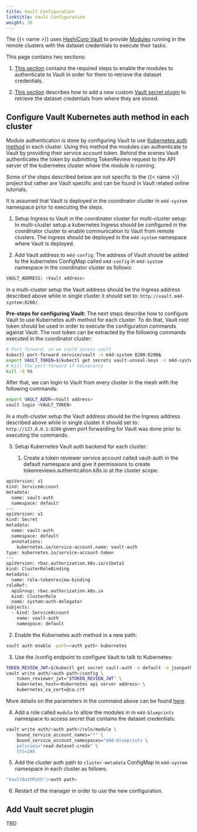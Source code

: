 ```yaml
---
title: Vault Configuration
linktitle: Vault Configuration
weight: 30
---
```


The {{< name >}} uses [HashiCorp Vault](https://www.vaultproject.io/) to provide [Modules](../../overview/modules) running in the remote clusters with the dataset credentials to execute their tasks.

This page contains two sections:

1. [This section](#configure-vault-kubernetes-auth-method-in-each-cluster) contains the required steps to enable the modules to authenticate to Vault in order for them to retrieve the dataset credentials.

2. [This section](#add-vault-secret-plugin) describes how to add a new custom [Vault secret plugin](https://www.vaultproject.io/docs/plugin) to retrieve the dataset credentials from where they are stored.


## Configure Vault Kubernetes auth method in each cluster

Module authentication is done by configuring Vault to use [Kubernetes auth method](https://www.vaultproject.io/docs/auth/kubernetes) in each cluster. Using this method the modules can authenticate to Vault by providing their service account token. Behind the scenes Vault authenticates the token by submitting TokenReview request to the API server of the kubernetes cluster where the module is running. 

Some of the steps described below are not specific to the {{< name >}} project but rather are Vault specific and can be found in Vault related online tutorials.

It is assumed that Vault is deployed in the coordinator cluster in `m4d-system` namespace prior to executing the steps.

1. Setup Ingress to Vault in the coordinator cluster for multi-cluster setup:
In multi-cluster setup a kubernetes Ingress should be configured in the coordinator cluster to enable communication to Vault from remote clusters.
The ingress should be deployed in the `m4d-system` namespace where Vault is deployed.

2. Add Vault address to `m4d-config`:
The address of Vault should be added to the kubernetes ConfigMap called `m4d-config` in `m4d-system` namespace in the coordinator cluster as follows:
```bash
VAULT_ADDRESS: <Vault address>
```
In a multi-cluster setup the Vault address should be the Ingress address described above while in single cluster it should set to: `http://vault.m4d-system:8200/`.

**Pre-steps for configuring Vault:**
The next steps describe how to configure Vault to use Kubernetes auth method for each cluster. To do that, Vault root token should be used in order to execute the configuration commands against Vault. The root token can be extracted by the following commands executed in the coordinator cluster:
```bash
# Port forward, so we could access vault
kubectl port-forward service/vault -n m4d-system 8200:8200&
export VAULT_TOKEN=$(kubectl get secrets vault-unseal-keys -n m4d-system -o jsonpath={.data.vault-root} | base64 --decode)
# Kill the port-forward if nessecarry
kill -9 %%
```

After that, we can login to Vault from every cluster in the mesh with the following commands:
```bash
export VAULT_ADDR=<Vault address>
vault login <VAULT_TOKEN>
```

In a multi-cluster setup the Vault address should be the Ingress address described above while in single cluster it should set to: `http://127.0.0.1:8200` given port forwarding for Vault was done prior to executing the commands.


3. Setup Kubernetes Vault auth backend for each cluster:

   1. Create a token reviewer service account called vault-auth in the default namespace and give it permissions to create tokenreviews.authentication.k8s.io at the cluster scope:

```bash
apiVersion: v1
kind: ServiceAccount
metadata:
  name: vault-auth
  namespace: default
---
apiVersion: v1
kind: Secret
metadata:
  name: vault-auth
  namespace: default
  annotations:
    kubernetes.io/service-account.name: vault-auth
type: kubernetes.io/service-account-token
---
apiVersion: rbac.authorization.k8s.io/v1beta1
kind: ClusterRoleBinding
metadata:
  name: role-tokenreview-binding
roleRef:
  apiGroup: rbac.authorization.k8s.io
  kind: ClusterRole
  name: system:auth-delegator
subjects:
  - kind: ServiceAccount
    name: vault-auth
    namespace: default
```

  2. Enable the Kubernetes auth method in a new path:

```bash   
vault auth enable -path=<auth path> kubernetes
```

  3. Use the /config endpoint to configure Vault to talk to Kubernetes:
```bash
TOKEN_REVIEW_JWT=$(kubectl get secret vault-auth -n default -o jsonpath="{.data.token}" | base64 --decode)
vault write auth/<auth path>/config \
    token_reviewer_jwt="$TOKEN_REVIEW_JWT" \
    kubernetes_host=<Kubernetes api server address> \
    kubernetes_ca_cert=@ca.crt
```
More details on the parameters in the command above can be found [here](https://www.vaultproject.io/api/auth/kubernetes).

4. Add a role called `module` to allow the modules in in `m4d-blueprints` namespace to access secret that contains the dataset credentials:
```bash
vault write auth/<auth path>/role/module \
    bound_service_account_names="*" \
    bound_service_account_namespaces="m4d-blueprints \
    policies="read-dataset-creds" \
    ttl=24h
```

5. Add the cluster auth path to `cluster-metadata` ConfigMap in `m4d-system` namespace in each cluster as follows:

```bash
"VaultAuthPath":<auth path>
```

6. Restart of the manager in order to use the new configuration.


## Add Vault secret plugin 

TBD
